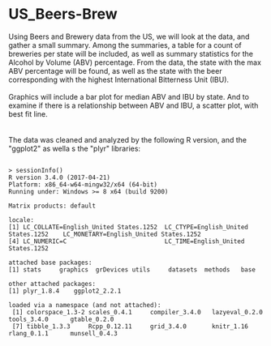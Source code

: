 # US_Beers-Brew
Using Beers and Brewery data from the US, we will look at the data, and gather a small summary.  Among the summaries, a table for a count of breweries per state will be included, as well as summary statistics for the Alcohol by Volume (ABV) percentage.  From the data, the state with the max ABV percentage will be found, as well as the state with the beer corresponding with the highest International Bitterness Unit (IBU).  <br><br> Graphics will include a bar plot for median ABV and IBU by state. And to examine if there is a relationship between ABV and IBU, a scatter plot, with best fit line.<br><br><br>The data was cleaned and analyzed by the following R version, and the "ggplot2" as wella s the "plyr" libraries:

<pre><code>
> sessionInfo()
R version 3.4.0 (2017-04-21)
Platform: x86_64-w64-mingw32/x64 (64-bit)
Running under: Windows >= 8 x64 (build 9200)

Matrix products: default

locale:
[1] LC_COLLATE=English_United States.1252  LC_CTYPE=English_United States.1252    LC_MONETARY=English_United States.1252
[4] LC_NUMERIC=C                           LC_TIME=English_United States.1252    

attached base packages:
[1] stats     graphics  grDevices utils     datasets  methods   base     

other attached packages:
[1] plyr_1.8.4    ggplot2_2.2.1

loaded via a namespace (and not attached):
 [1] colorspace_1.3-2 scales_0.4.1     compiler_3.4.0   lazyeval_0.2.0   tools_3.4.0      gtable_0.2.0    
 [7] tibble_1.3.3     Rcpp_0.12.11     grid_3.4.0       knitr_1.16       rlang_0.1.1      munsell_0.4.3  
</pre></code>
